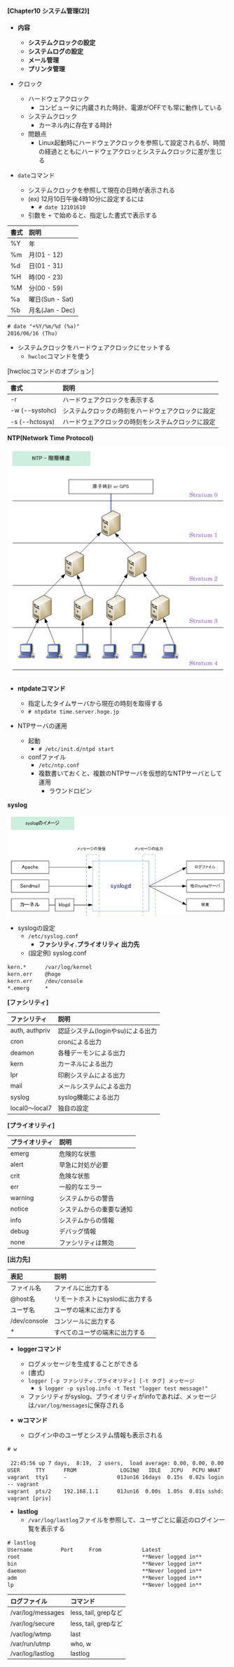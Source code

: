 ####    [Chapter10  システム管理(2)]
- **内容**
  - **システムクロックの設定**
  - **システムログの設定**
  - **メール管理**
  - **プリンタ管理**

- クロック
  - ハードウェアクロック
    - コンピュータに内蔵された時計、電源がOFFでも常に動作している
  - システムクロック
    - カーネル内に存在する時計
  - 問題点 
    - Linux起動時にハードウェアクロックを参照して設定されるが、時間の経過とともにハードウェアクロッとシステムクロックに差が生じる

- `date`コマンド
  - システムクロックを参照して現在の日時が表示される 
  - (ex) 12月10日午後4時10分に設定するには
    - `# date 12101610`
  - 引数を `+` で始めると、指定した書式で表示する

|書式|説明         |
|:-----------|:------------|
|%Y|年|
|%m|月(01 - 12)|
|%d|日(01 - 31)|　
|%H|時(00 - 23)|
|%M|分(00 - 59)|
|%a|曜日(Sun - Sat)|
|%b|月名(Jan - Dec)|

```
# date "+%Y/%m/%d (%a)"
2016/06/16 (Thu)
```

- システムクロックをハードウェアクロックにセットする
  - `hwcloc`コマンドを使う 

[hwclocコマンドのオプション]

|書式|説明         |
|:-----------|:------------|
|-r|ハードウェアクロックを表示する|
|-w (--systohc)|システムクロックの時刻をハードウェアクロックに設定|
|-s (--hctosys)|ハードウェアクロックの時刻をシステムクロックに設定|


**NTP(Network Time Protocol)**

![Alt Text](https://github.com/yhidetoshi/Pictures/raw/master/Linux_Memo/ntp-image.png)


- **ntpdateコマンド**
  - 指定したタイムサーバから現在の時刻を取得する
  - `# ntpdate time.server.hoge.jp`

- NTPサーバの運用
  - 起動
    - `# /etc/init.d/ntpd start`
  - confファイル
    - `/etc/ntp.conf`
    - 複数書いておくと、複数のNTPサーバを仮想的なNTPサーバとして運用
      - ラウンドロビン
    
**syslog**

![Alt Text](https://github.com/yhidetoshi/Pictures/raw/master/Linux_Memo/syslog-image.png)


- syslogの設定
  - `/etc/syslog.conf`
    - **ファシリティ.プライオリティ 出力先** 
  - (設定例) syslog.conf
```
kern.*      /var/log/kernel
kern.err    @hoge
kern.err    /dev/console
*.emerg     *
```

**[ファシリティ]**

|ファシリティ|説明         |
|:-----------|:------------|
|auth, authpriv|認証システム(loginやsu)による出力|
|cron|cronによる出力|
|deamon|各種デーモンによる出力|
|kern|カーネルによる出力|
|lpr|印刷システムによる出力|
|mail|メールシステムによる出力|
|syslog|syslog機能による出力|
|local0〜local7|独自の設定|

**[プライオリティ]**

|プライオリティ|説明         |
|:-----------|:------------|
|emerg|危険的な状態|
|alert|早急に対処が必要|
|crit|危険な状態|
|err|一般的なエラー|
|warning|システムからの警告|
|notice|システムからの重要な通知|
|info|システムからの情報|
|debug|デバッグ情報|
|none|ファシリティは無効|

**[出力先]**

|表記|説明         |
|:-----------|:------------|
|ファイル名|ファイルに出力する|
|@host名|リモートホストにsyslodに出力する|
|ユーザ名|ユーザの端末に出力する|
|/dev/console|コンソールに出力する|
|*|すべてのユーザの端末に出力する|


- **loggerコマンド**
  -  ログメッセージを生成することができる
  -  (書式)
    - `logger [-p ファシリティ.プライオリティ] [-t タグ] メッセージ`  
      - `$ logger -p syslog.info -t Test "logger test message!"` 
    - ファシリティがsyslog、プライオリティがinfoであれば、メッセージは`/var/log/messages`に保存される 

- **wコマンド**
  - ログイン中のユーザとシステム情報も表示される 
```
# w

 22:45:56 up 7 days,  8:19,  2 users,  load average: 0.00, 0.00, 0.00
USER     TTY      FROM              LOGIN@   IDLE   JCPU   PCPU WHAT
vagrant  tty1     -                01Jun16 16days  0.15s  0.02s login -- vagrant
vagrant  pts/2    192.168.1.1      01Jun16  0.00s  1.05s  0.01s sshd: vagrant [priv]
```

- **lastlog**
  - `/var/log/lastlog`ファイルを参照して、ユーザごとに最近のログイン一覧を表示する
```
# lastlog
Username         Port     From             Latest
root                                       **Never logged in**
bin                                        **Never logged in**
daemon                                     **Never logged in**
adm                                        **Never logged in**
lp                                         **Never logged in**
```

|ログファイル|コマンド         |
|:-----------|:------------|
|/var/log/messages|less, tail, grepなど|
|/var/log/secure|less, tail, grepなど|
|/var/log/wtmp|last|last|
|/var/run/utmp|who, w|
|/var/log/lastlog|lastlog|
